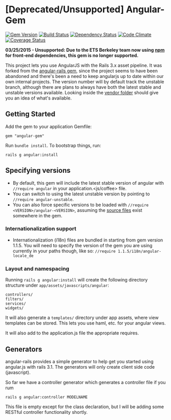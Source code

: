 # [Deprecated/Unsupported] Angular-Gem
[![Gem Version](https://badge.fury.io/rb/angular-gem.png)](http://badge.fury.io/rb/angular-gem) [![Build Status](https://secure.travis-ci.org/ets-berkeley-edu/angular-gem.png)](http://travis-ci.org/ets-berkeley-edu/angular-gem) [![Dependency Status](https://gemnasium.com/ets-berkeley-edu/angular-gem.png)](https://gemnasium.com/ets-berkeley-edu/angular-gem) [![Code Climate](https://codeclimate.com/github/ets-berkeley-edu/angular-gem.png)](https://codeclimate.com/github/ets-berkeley-edu/angular-gem) [![Coverage Status](https://coveralls.io/repos/ets-berkeley-edu/angular-gem/badge.png?branch=master)](https://coveralls.io/r/ets-berkeley-edu/angular-gem)

**03/25/2015 - Unsupported: Due to the ETS Berkeley team now using [npm](https://www.npmjs.com/) for front-end dependencies, this gem is no longer supported.**

This project lets you use AngularJS with the Rails 3.x asset pipeline. It was forked from the [angular-rails gem](https://github.com/ludicast/angular-rails), since the project seems to have been abandoned and there's been a need to keep angularjs up to date within our own internal projects. The version number will by default track the unstable branch, although there are plans to always have both the latest stable and unstable versions available. Looking inside the [vendor folder](https://github.com/ets-berkeley-edu/angular-gem/tree/wip/vendor/assets/javascripts) should give you an idea of what's available.

## Getting Started

Add the gem to your application Gemfile:

    gem "angular-gem"

Run `bundle install`. To bootstrap things, run:

    rails g angular:install

## Specifying versions

- By default, this gem will include the latest stable version of angular with ``//require angular`` in your application.<js/coffee> file.
- You can switch to using the latest unstable version by pointing to ``//require angular-unstable``.
- You can also force specific versions to be loaded with ``//require <VERSION>/angular-<VERSION>``, assuming the [source files](https://github.com/ets-berkeley-edu/angular-gem/tree/master/vendor/assets/javascripts) exist somewhere in the gem.

### Internationalization support ###

- Internationalization (i18n) files are bundled in starting from gem version 1.1.5. You will need to specify the version of the gem you are using currently in your paths though, like so: ``//require 1.1.5/i18n/angular-locale_de``

### Layout and namespacing

Running `rails g angular:install` will create the following directory structure under `app/assets/javascripts/angular`:

    controllers/
    filters/
    services/
    widgets/

It will also generate a `templates/` directory under app assets, where view templates can be stored.  This lets you use haml, etc. for your angular views.

It will also add to the application.js file the appropriate requires.

## Generators

angular-rails provides a simple generator to help get you started using angular.js with rails 3.1.  The generators will only create client side code (javascript).

So far we have a controller generator which generates a controller file if you rum

    rails g angular:controller MODELNAME

This file is empty except for the class declaration, but I will be adding some RESTful controller functionality shortly.
